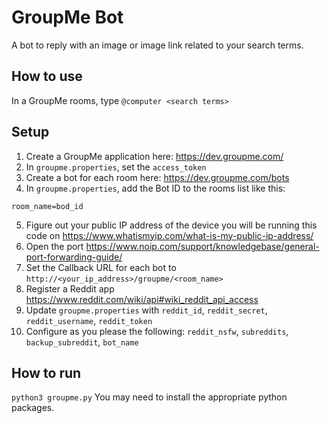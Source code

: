 # GroupMe Bot

A bot to reply with an image or image link related to your search terms.

## How to use
In a GroupMe rooms, type `@computer <search terms>`

## Setup
1. Create a GroupMe application here: https://dev.groupme.com/
2. In `groupme.properties`, set the `access_token`
3. Create a bot for each room here: https://dev.groupme.com/bots
4. In `groupme.properties`, add the Bot ID to the rooms list like this:
```
room_name=bod_id
```
5. Figure out your public IP address of the device you will be running this code on
https://www.whatismyip.com/what-is-my-public-ip-address/
6. Open the port
https://www.noip.com/support/knowledgebase/general-port-forwarding-guide/
7. Set the Callback URL for each bot to `http://<your_ip_address>/groupme/<room_name>`
8. Register a Reddit app
https://www.reddit.com/wiki/api#wiki_reddit_api_access
9. Update `groupme.properties` with `reddit_id`, `reddit_secret`, `reddit_username`, `reddit_token`
10. Configure as you please the following: `reddit_nsfw`, `subreddits`, `backup_subreddit`, `bot_name`

## How to run
`python3 groupme.py`
You may need to install the appropriate python packages.

